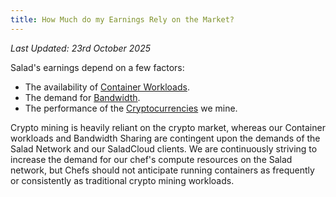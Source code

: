 ```yaml
---
title: How Much do my Earnings Rely on the Market?
---
```


_Last Updated: 23rd October 2025_

Salad's earnings depend on a few factors:

- The availability of [Container Workloads](https://salad.com/earn/demand).
- The demand for [Bandwidth](/docs/faq/jobs/what-is-bandwidth-sharing).
- The performance of the [Cryptocurrencies](/docs/faq/salad-app/what-miners-does-salad-currently-use) we mine.

Crypto mining is heavily reliant on the crypto market, whereas our Container workloads and Bandwidth Sharing are
contingent upon the demands of the Salad Network and our SaladCloud clients. We are continuously striving to increase
the demand for our chef's compute resources on the Salad network, but Chefs should not anticipate running containers as
frequently or consistently as traditional crypto mining workloads.
